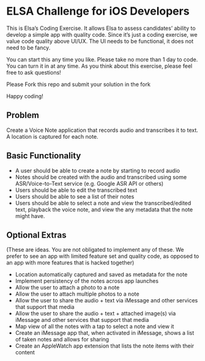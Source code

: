 # ELSA Challenge for iOS Developers

This is Elsa’s Coding Exercise. It allows Elsa to assess candidates’ ability to develop a simple app with quality code. Since it’s just a coding exercise, we value code quality above UI/UX.  The UI needs to be functional, it does not need to be fancy.

You can start this any time you like. Please take no more than 1 day to code. You can turn it in at any time. As you think about this exercise, please feel free to ask questions!

Please Fork this repo and submit your solution in the fork

Happy coding!

## Problem 
Create a Voice Note application that records audio and transcribes it to text. A location is captured for each note.

## Basic Functionality

- A user should be able to create a note by starting to record audio
- Notes should be created with the audio and transcribed using some ASR/Voice-to-Text service (e.g. Google ASR API or others)
- Users should be able to edit the transcribed text
- Users should be able to see a list of their notes
- Users should be able to select a note and view the transcribed/edited text, playback the voice note, and view the any metadata that the note might have.

## Optional Extras 

(These are ideas. You are not obligated to implement any of these. We prefer to see an app with limited feature set and quality code, as opposed to an app with more features that is hacked together)

- Location automatically captured and saved as metadata for the note
- Implement persistency of the notes across app launches
- Allow the user to attach a photo to a note
- Allow the user to attach multiple photos to a note
- Allow the user to share the audio + text via iMessage and other services that support that media
- Allow the user to share the audio + text + attached image(s) via iMessage and other services that support that media
- Map view of all the notes with a tap to select a note and view it
- Create an iMessage app that, when activated in iMessage, shows a list of taken notes and allows for sharing
- Create an AppleWatch app extension that lists the note items with their content

